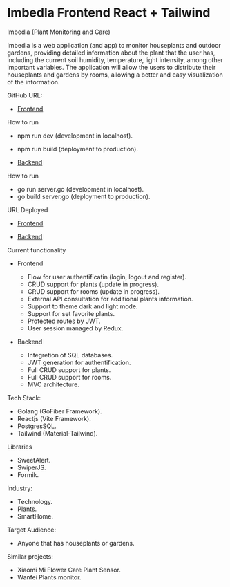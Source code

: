 # Imbedla Frontend React + Tailwind

Imbedla (Plant Monitoring and Care)

Imbedla is a web application (and app) to monitor houseplants and outdoor gardens, providing detailed information about the plant that the user has, including the current soil humidity, temperature, light intensity, among other important variables.
The application will allow the users to distribute their houseplants and gardens by rooms, allowing a better and easy visualization of the information.

GitHub URL:

- [Frontend](https://github.com/AdrianAdame/imbedla-frontend-react)

How to run
- npm run dev (development in localhost).
- npm run build (deployment to production).

- [Backend](https://github.com/AdrianAdame/imbedla-backend-fiber)

How to run
- go run server.go (development in localhost).
- go build server.go (deployment to production).

URL Deployed

- [Frontend](https://imbedla-frontend.onrender.com/login)

- [Backend](https://imbedla-backend.onrender.com/api/test)

Current functionality

- Frontend 
    - Flow for user authentificatin (login, logout and register).
    - CRUD support for plants (update in progress).
    - CRUD support for rooms (update in progress).
    - External API consultation for additional plants information.
    - Support to theme dark and light mode.
    - Support for set favorite plants.
    - Protected routes by JWT.
    - User session managed by Redux.

- Backend
    - Integretion of SQL databases.
    - JWT generation for authentification.
    - Full CRUD support for plants.
    - Full CRUD support for rooms.
    - MVC architecture.
    
Tech Stack:

- Golang (GoFiber Framework).
- Reactjs (Vite Framework).
- PostgresSQL.
- Tailwind (Material-Tailwind).

Libraries
- SweetAlert.
- SwiperJS.
- Formik.

Industry:
- Technology.
- Plants.
- SmartHome.

Target Audience:
- Anyone that has houseplants or gardens.

Similar projects:
- Xiaomi Mi Flower Care Plant Sensor.
- Wanfei Plants monitor.